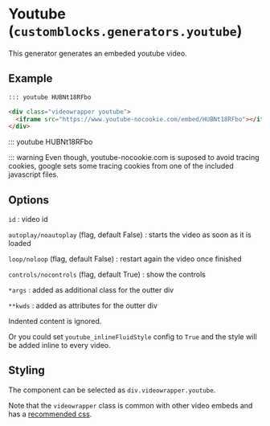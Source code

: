 # Youtube (`customblocks.generators.youtube`)

This generator generates an embeded youtube video.

## Example

```markdown
::: youtube HUBNt18RFbo
```

```html
<div class="videowrapper youtube">
  <iframe src="https://www.youtube-nocookie.com/embed/HUBNt18RFbo"></iframe>
</div>
```

::: youtube HUBNt18RFbo

::: warning
	Even though, youtube-nocookie.com is suposed to avoid tracing cookies,
	google sets some tracing cookies from one of the included javascript files.

## Options

`id`
: video id

`autoplay/noautoplay` (flag, default False)
: starts the video as soon as it is loaded

`loop/noloop` (flag, default False)
: restart again the video once finished

`controls/nocontrols` (flag, default True)
: show the controls

`*args`
: added as additional class for the outter div

`**kwds`
: added as attributes for the outter div

Indented content is ignored.

Or you could set `youtube_inlineFluidStyle` config to `True`
and the style will be added inline to every video.

## Styling

The component can be selected as `div.videowrapper.youtube`.

Note that the `videowrapper` class is common with other video embeds
and has a [recommended css](css/videowrapper.css).




